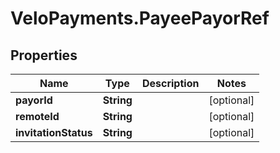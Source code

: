 # VeloPayments.PayeePayorRef

## Properties

Name | Type | Description | Notes
------------ | ------------- | ------------- | -------------
**payorId** | **String** |  | [optional] 
**remoteId** | **String** |  | [optional] 
**invitationStatus** | **String** |  | [optional] 


